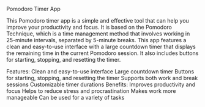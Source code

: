Pomodoro Timer App

This Pomodoro timer app is a simple and effective tool that can help you improve your productivity and focus. It is based on the Pomodoro Technique, which is a time management method that involves working in 25-minute intervals, separated by 5-minute breaks.
This app features a clean and easy-to-use interface with a large countdown timer that displays the remaining time in the current Pomodoro session. It also includes buttons for starting, stopping, and resetting the timer.

Features:
Clean and easy-to-use interface
Large countdown timer
Buttons for starting, stopping, and resetting the timer
Supports both work and break sessions
Customizable timer durations
Benefits:
Improves productivity and focus
Helps to reduce stress and procrastination
Makes work more manageable
Can be used for a variety of tasks

